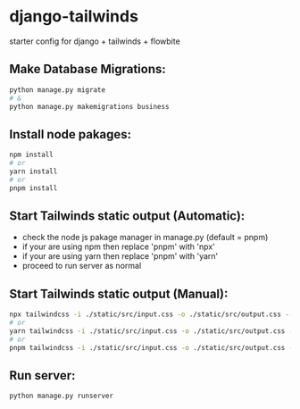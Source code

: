 # django-tailwinds
starter config for django + tailwinds + flowbite

## Make Database Migrations:
```bash
python manage.py migrate 
# &
python manage.py makemigrations business
```
## Install node pakages:
```bash
npm install
# or
yarn install
# or
pnpm install
```
## Start Tailwinds static output (Automatic):
- check the node js pakage manager in manage.py (default = pnpm)
- if your are using npm then replace 'pnpm' with 'npx'
- if your are using yarn then replace 'pnpm' with 'yarn'
- proceed to run server as normal
## Start Tailwinds static output (Manual):
```bash
npx tailwindcss -i ./static/src/input.css -o ./static/src/output.css --watch
# or
yarn tailwindcss -i ./static/src/input.css -o ./static/src/output.css --watch
# or
pnpm tailwindcss -i ./static/src/input.css -o ./static/src/output.css --watch
```
## Run server:
```bash
python manage.py runserver      
```
